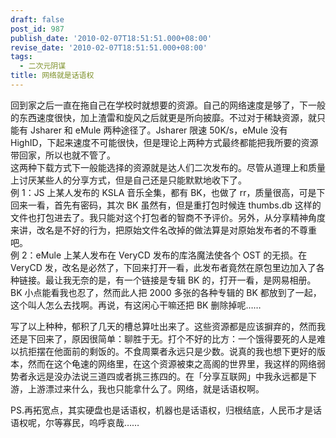 ```yaml
---
draft: false
post_id: 987
publish_date: '2010-02-07T18:51:51.000+08:00'
revise_date: '2010-02-07T18:51:51.000+08:00'
tags:
  - 二次元阴谋
title: 网络就是话语权
---
```


回到家之后一直在拖自己在学校时就想要的资源。自己的网络速度是够了，下一般的东西速度很快，加上渣雷和旋风之后就更是所向披靡。不过对于稀缺资源，就只能有 Jsharer 和 eMule 两种途径了。Jsharer 限速 50K/s，eMule 没有 HighID，下起来速度不可能很快，但是理论上两种方式最终都能把我所要的资源带回家，所以也就不管了。  
这两种下载方式下一般能选择的资源就是达人们二次发布的。尽管从道理上和质量上讨厌某些人的分享方式，但是自己还是只能默默地收下了。  
例 1：JS 上某人发布的 KSLA 音乐全集，都有 BK，也做了 rr，质量很高，可是下回来一看，首先有密码，其次 BK 虽然有，但是重打包时候连 thumbs.db 这样的文件也打包进去了。我只能对这个打包者的智商不予评价。另外，从分享精神角度来讲，改名是不好的行为，把原始文件名改掉的做法算是对原始发布者的不尊重吧。  
例 2：eMule 上某人发布在 VeryCD 发布的库洛魔法使各个 OST 的无损。在 VeryCD 发，改名是必然了，下回来打开一看，此发布者竟然在原包里边加入了各种链接。最让我无奈的是，有一个链接是专辑 BK 的，打开一看，是网易相册。BK 小点能看我也忍了，然而此人把 2000 多张的各种专辑的 BK 都放到了一起，这个叫人怎么去找啊。再说，有这闲心干嘛还把 BK 删除掉呢……

写了以上种种，郁积了几天的槽总算吐出来了。这些资源都是应该摒弃的，然而我还是下回来了，原因很简单：聊胜于无。打个不好的比方：一个饿得要死的人是难以抗拒摆在他面前的剩饭的。不食周粟者永远只是少数。说真的我也想下更好的版本，然而在这个龟速的网络里，在这个资源被束之高阁的世界里，我这样的网络弱势者永远是没办法说三道四或者挑三拣四的。在「分享互联网」中我永远都是下游，上游漂过来什么，我也只能拿什么了。网络，就是话语权啊。

PS.再拓宽点，其实硬盘也是话语权，机器也是话语权，归根结底，人民币才是话语权呢，尔等寡民，呜呼哀哉……
